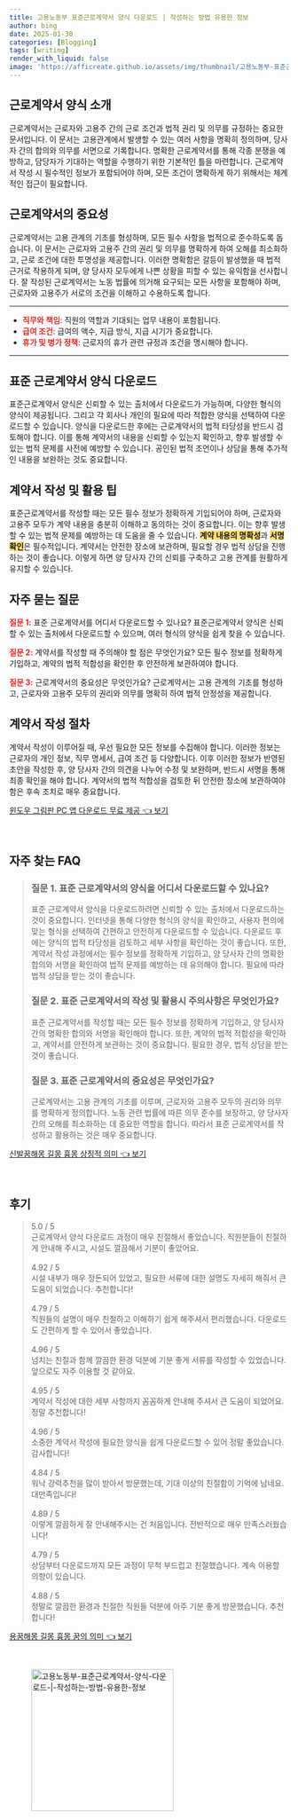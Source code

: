 ```yaml
---
title: 고용노동부 표준근로계약서 양식 다운로드 | 작성하는 방법 유용한 정보
author: bing
date: 2025-01-30
categories: [Blogging]
tags: [writing]
render_with_liquid: false
image: 'https://afficreate.github.io/assets/img/thumbnail/고용노동부-표준근로계약서-양식-다운로드-|-작성하는-방법-유용한-정보.webp'
---
```



<h2 id='근로계약서_양식_소개'>근로계약서 양식 소개</h2>

<p>근로계약서는 근로자와 고용주 간의 근로 조건과 법적 권리 및 의무를 규정하는 중요한 문서입니다. 이 문서는 고용관계에서 발생할 수 있는 여러 사항을 명확히 정의하며, 당사자 간의 합의와 의무를 서면으로 기록합니다. 명확한 근로계약서를 통해 각종 분쟁을 예방하고, 담당자가 기대하는 역할을 수행하기 위한 기본적인 틀을 마련합니다. 근로계약서 작성 시 필수적인 정보가 포함되어야 하며, 모든 조건이 명확하게 하기 위해서는 체계적인 접근이 필요합니다.</p>

<h2 id='근로계약서의_중요성'>근로계약서의 중요성</h2>

<p>근로계약서는 고용 관계의 기초를 형성하며, 모든 필수 사항을 법적으로 준수하도록 돕습니다. 이 문서는 근로자와 고용주 간의 권리 및 의무를 명확하게 하여 오해를 최소화하고, 근로 조건에 대한 투명성을 제공합니다. 이러한 명확함은 갈등이 발생했을 때 법적 근거로 작용하게 되며, 양 당사자 모두에게 나쁜 상황을 피할 수 있는 유익함을 선사합니다. 잘 작성된 근로계약서는 노동 법률에 의거해 요구되는 모든 사항을 포함해야 하며, 근로자와 고용주가 서로의 조건을 이해하고 수용하도록 합니다.</p>

<hr />

<ul>
    <li><b><span style="color: #ee2323;">직무와 책임</span></b>: 직원의 역할과 기대되는 업무 내용이 포함됩니다.</li>
    <li><b><span style="color: #ee2323;">급여 조건</span></b>: 급여의 액수, 지급 방식, 지급 시기가 중요합니다.</li>
    <li><b><span style="color: #ee2323;">휴가 및 병가 정책</span></b>: 근로자의 휴가 관련 규정과 조건을 명시해야 합니다.</li>
</ul>

<hr />

<h2 id='표준근로계약서_양식_다운로드'>표준 근로계약서 양식 다운로드</h2>

<p>표준근로계약서 양식은 신뢰할 수 있는 출처에서 다운로드가 가능하며, 다양한 형식의 양식이 제공됩니다. 그리고 각 회사나 개인의 필요에 따라 적합한 양식을 선택하여 다운로드할 수 있습니다. 양식을 다운로드한 후에는 근로계약서의 법적 타당성을 반드시 검토해야 합니다. 이를 통해 계약서의 내용을 신뢰할 수 있는지 확인하고, 향후 발생할 수 있는 법적 문제를 사전에 예방할 수 있습니다. 공인된 법적 조언이나 상담을 통해 추가적인 내용을 보완하는 것도 중요합니다.</p>

<h2 id='계약서_작성_및_활용_팁'>계약서 작성 및 활용 팁</h2>

<p>표준근로계약서를 작성할 때는 모든 필수 정보가 정확하게 기입되어야 하며, 근로자와 고용주 모두가 계약 내용을 충분히 이해하고 동의하는 것이 중요합니다. 이는 향후 발생할 수 있는 법적 문제를 예방하는 데 도움을 줄 수 있습니다. <b><span style="background-color: #ffe066;">계약 내용의 명확성</span></b>과 <b><span style="background-color: #ffe066;">서명 확인</span></b>은 필수적입니다. 계약서는 안전한 장소에 보관하며, 필요할 경우 법적 상담을 진행하는 것이 좋습니다. 이렇게 하면 양 당사자 간의 신뢰를 구축하고 고용 관계를 원활하게 유지할 수 있습니다.</p>

<h2 id='자주_묻는_질문'>자주 묻는 질문</h2>

<p><b><span style="color: #ee2323;">질문 1:</span></b> 표준 근로계약서를 어디서 다운로드할 수 있나요? 표준근로계약서 양식은 신뢰할 수 있는 출처에서 다운로드할 수 있으며, 여러 형식의 양식을 쉽게 찾을 수 있습니다.</p>

<p><b><span style="color: #ee2323;">질문 2:</span></b> 계약서를 작성할 때 주의해야 할 점은 무엇인가요? 모든 필수 정보를 정확하게 기입하고, 계약의 법적 적합성을 확인한 후 안전하게 보관하여야 합니다.</p>

<p><b><span style="color: #ee2323;">질문 3:</span></b> 근로계약서의 중요성은 무엇인가요? 근로계약서는 고용 관계의 기초를 형성하고, 근로자와 고용주 모두의 권리와 의무를 명확히 하여 법적 안정성을 제공합니다.</p>

<h2 id='계약서_작성_절차'>계약서 작성 절차</h2>

<p>계약서 작성이 이루어질 때, 우선 필요한 모든 정보를 수집해야 합니다. 이러한 정보는 근로자의 개인 정보, 직무 명세서, 급여 조건 등 다양합니다. 이후 이러한 정보가 반영된 초안을 작성한 후, 양 당사자 간의 의견을 나누어 수정 및 보완하며, 반드시 서명을 통해 최종 확인을 해야 합니다. 계약서의 법적 적합성을 검토한 뒤 안전한 장소에 보관하여야 함은 후속 조치로 매우 중요합니다.</p>


<p><a class="click-button" title="윈도우 그림판 PC 앱 다운로드 무료 제공" href="https://afficreate.github.io/posts/%EC%9C%88%EB%8F%84%EC%9A%B0-%EA%B7%B8%EB%A6%BC%ED%8C%90-PC-%EC%95%B1-%EB%8B%A4%EC%9A%B4%EB%A1%9C%EB%93%9C-%EB%AC%B4%EB%A3%8C-%EC%A0%9C%EA%B3%B5/" rel="dofollow">윈도우 그림판 PC 앱 다운로드 무료 제공 👈 보기</a></p><br>
<h2 id='자주_찾는_FAQ'>자주 찾는 FAQ</h2>
<div itemscope="" itemtype="https://schema.org/FAQPage"> 
<blockquote> 
<div itemscope="" itemprop="mainEntity" itemtype="https://schema.org/Question"> 
<h3 itemprop="name">질문 1. 표준 근로계약서의 양식을 어디서 다운로드할 수 있나요?</h3> 
<div itemscope="" itemprop="acceptedAnswer" itemtype="https://schema.org/Answer"> 
<span itemprop="text"> 
<p>표준 근로계약서 양식을 다운로드하려면 신뢰할 수 있는 출처에서 다운로드하는 것이 중요합니다. 인터넷을 통해 다양한 형식의 양식을 확인하고, 사용자 편의에 맞는 형식을 선택하여 간편하고 안전하게 다운로드할 수 있습니다. 다운로드 후에는 양식의 법적 타당성을 검토하고 세부 사항을 확인하는 것이 좋습니다. 또한, 계약서 작성 과정에서는 필수 정보를 정확하게 기입하고, 양 당사자 간의 명확한 합의와 서명을 확인하여 법적 문제를 예방하는 데 유의해야 합니다. 필요에 따라 법적 상담을 받는 것이 좋습니다.</p> 
</span> 
</div> 
</div> 
<div itemscope="" itemprop="mainEntity" itemtype="https://schema.org/Question"> 
<h3 itemprop="name">질문 2. 표준 근로계약서의 작성 및 활용시 주의사항은 무엇인가요?</h3> 
<div itemscope="" itemprop="acceptedAnswer" itemtype="https://schema.org/Answer"> 
<span itemprop="text"> 
<p>표준 근로계약서를 작성할 때는 모든 필수 정보를 정확하게 기입하고, 양 당사자 간의 명확한 합의와 서명을 확인해야 합니다. 또한, 계약의 법적 적합성을 확인하고, 계약서를 안전하게 보관하는 것이 중요합니다. 필요한 경우, 법적 상담을 받는 것이 좋습니다.</p> 
</span> 
</div> 
</div> 
<div itemscope="" itemprop="mainEntity" itemtype="https://schema.org/Question"> 
<h3 itemprop="name">질문 3. 표준 근로계약서의 중요성은 무엇인가요?</h3> 
<div itemscope="" itemprop="acceptedAnswer" itemtype="https://schema.org/Answer"> 
<span itemprop="text"> 
<p>근로계약서는 고용 관계의 기초를 이루며, 근로자와 고용주 모두의 권리와 의무를 명확하게 정의합니다. 노동 관련 법률에 따른 의무 준수를 보장하고, 양 당사자 간의 오해를 최소화하는 데 중요한 역할을 합니다. 따라서 표준 근로계약서를 작성하고 활용하는 것은 매우 중요합니다.</p> 
</span> 
</div> 
</div> 
</blockquote> 
</div>
<p><a class="click-button" title="신발꿈해몽 길몽 흉몽 상징적 의미" href="https://afficreate.github.io/posts/%EC%8B%A0%EB%B0%9C%EA%BF%88%ED%95%B4%EB%AA%BD-%EA%B8%B8%EB%AA%BD-%ED%9D%89%EB%AA%BD-%EC%83%81%EC%A7%95%EC%A0%81-%EC%9D%98%EB%AF%B8/" rel="dofollow">신발꿈해몽 길몽 흉몽 상징적 의미 👈 보기</a></p><br>
<h2 id='후기'>후기</h2>
<div itemscope itemtype="https://schema.org/Product">
  <blockquote>
  <div itemprop="review" itemscope itemtype="https://schema.org/Review">
      <div itemprop="reviewRating" itemscope itemtype="https://schema.org/Rating"> <span itemprop="ratingValue">5.0</span> / <span itemprop="bestRating">5</span> </div>
      <span itemprop="reviewBody">근로계약서 양식 다운로드 과정이 매우 친절해서 좋았습니다. 직원분들이 친절하게 안내해 주시고, 시설도 깔끔해서 기분이 좋았어요.</span>
  </div>
  <br>
  <div itemprop="review" itemscope itemtype="https://schema.org/Review">
      <div itemprop="reviewRating" itemscope itemtype="https://schema.org/Rating"> <span itemprop="ratingValue">4.92</span> / <span itemprop="bestRating">5</span> </div>
      <span itemprop="reviewBody">시설 내부가 매우 정돈되어 있었고, 필요한 서류에 대한 설명도 자세히 해줘서 큰 도움이 되었습니다. 추천합니다!</span>
  </div>
  <br>
  <div itemprop="review" itemscope itemtype="https://schema.org/Review">
      <div itemprop="reviewRating" itemscope itemtype="https://schema.org/Rating"> <span itemprop="ratingValue">4.79</span> / <span itemprop="bestRating">5</span> </div>
      <span itemprop="reviewBody">직원들의 설명이 매우 친절하고 이해하기 쉽게 해주셔서 편리했습니다. 다운로드도 간편하게 할 수 있어서 좋았습니다.</span>
  </div>
  <br>
  <div itemprop="review" itemscope itemtype="https://schema.org/Review">
      <div itemprop="reviewRating" itemscope itemtype="https://schema.org/Rating"> <span itemprop="ratingValue">4.96</span> / <span itemprop="bestRating">5</span> </div>
      <span itemprop="reviewBody">넘치는 친절과 함께 깔끔한 환경 덕분에 기분 좋게 서류를 작성할 수 있었습니다. 앞으로도 자주 이용할 것 같아요.</span>
  </div>
  <br>
  <div itemprop="review" itemscope itemtype="https://schema.org/Review">
      <div itemprop="reviewRating" itemscope itemtype="https://schema.org/Rating"> <span itemprop="ratingValue">4.95</span> / <span itemprop="bestRating">5</span> </div>
      <span itemprop="reviewBody">계약서 작성에 대한 세부 사항까지 꼼꼼하게 안내해 주셔서 큰 도움이 되었어요. 정말 추천합니다!</span>
  </div>
  <br>
  <div itemprop="review" itemscope itemtype="https://schema.org/Review">
      <div itemprop="reviewRating" itemscope itemtype="https://schema.org/Rating"> <span itemprop="ratingValue">4.96</span> / <span itemprop="bestRating">5</span> </div>
      <span itemprop="reviewBody">소중한 계약서 작성에 필요한 양식을 쉽게 다운로드할 수 있어 정말 좋았습니다. 감사합니다!</span>
  </div>
  <br>
  <div itemprop="review" itemscope itemtype="https://schema.org/Review">
      <div itemprop="reviewRating" itemscope itemtype="https://schema.org/Rating"> <span itemprop="ratingValue">4.84</span> / <span itemprop="bestRating">5</span> </div>
      <span itemprop="reviewBody">워낙 강력추천을 많이 받아서 방문했는데, 기대 이상의 친절함이 기억에 남네요. 대만족입니다!</span>
  </div>
  <br>
  <div itemprop="review" itemscope itemtype="https://schema.org/Review">
      <div itemprop="reviewRating" itemscope itemtype="https://schema.org/Rating"> <span itemprop="ratingValue">4.89</span> / <span itemprop="bestRating">5</span> </div>
      <span itemprop="reviewBody">이렇게 깔끔하게 잘 안내해주시는 건 처음입니다. 전반적으로 매우 만족스러웠습니다!</span>
  </div>
  <br>
  <div itemprop="review" itemscope itemtype="https://schema.org/Review">
      <div itemprop="reviewRating" itemscope itemtype="https://schema.org/Rating"> <span itemprop="ratingValue">4.79</span> / <span itemprop="bestRating">5</span> </div>
      <span itemprop="reviewBody">상담부터 다운로드까지 모든 과정이 무척 부드럽고 친절했습니다. 계속 이용할 의향이 있습니다.</span>
  </div>
  <br>
  <div itemprop="review" itemscope itemtype="https://schema.org/Review">
      <div itemprop="reviewRating" itemscope itemtype="https://schema.org/Rating"> <span itemprop="ratingValue">4.88</span> / <span itemprop="bestRating">5</span> </div>
      <span itemprop="reviewBody">정말로 깔끔한 환경과 친절한 직원들 덕분에 아주 기분 좋게 방문했습니다. 추천합니다!</span>
  </div>
  </blockquote>
</div>
<p><a class="click-button" title="용꿈해몽 길몽 흉몽 꿈의 의미" href="https://afficreate.github.io/posts/%EC%9A%A9%EA%BF%88%ED%95%B4%EB%AA%BD-%EA%B8%B8%EB%AA%BD-%ED%9D%89%EB%AA%BD-%EA%BF%88%EC%9D%98-%EC%9D%98%EB%AF%B8/" rel="dofollow">용꿈해몽 길몽 흉몽 꿈의 의미 👈 보기</a></p><br>
<figure class="image"><img src="https://afficreate.github.io/assets/img/thumbnail/고용노동부-표준근로계약서-양식-다운로드-|-작성하는-방법-유용한-정보.webp" alt="고용노동부-표준근로계약서-양식-다운로드-|-작성하는-방법-유용한-정보" width="256" height="256"></figure>